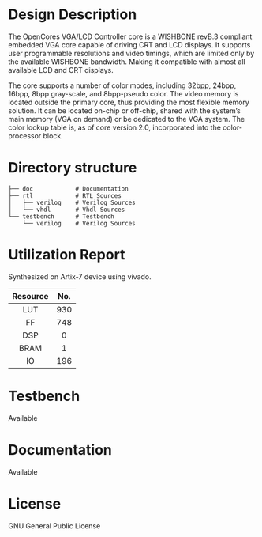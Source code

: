 # Design Description

The OpenCores VGA/LCD Controller core is a WISHBONE revB.3 compliant embedded VGA core capable of driving CRT and LCD displays. It supports user programmable resolutions and video timings, which are limited only by the available WISHBONE bandwidth. Making it compatible with almost all available LCD and CRT displays.

The core supports a number of color modes, including 32bpp, 24bpp, 16bpp, 8bpp gray-scale, and 8bpp-pseudo color. The video memory is located outside the primary core, thus providing the most flexible memory solution. It can be located on-chip or off-chip, shared with the system’s main memory (VGA on demand) or be dedicated to the VGA system. The color lookup table is, as of core version 2.0, incorporated into the color-processor block.

# Directory structure

    ├── doc            # Documentation 
    ├── rtl            # RTL Sources
    │   ├── verilog    # Verilog Sources    
    │   └── vhdl       # Vhdl Sources
    └── testbench      # Testbench
        └── verilog    # Verilog Sources

# Utilization Report
Synthesized on Artix-7 device using vivado.

|Resource| No.|
|:---:|:---:|
|LUT|930|
|FF|748|
|DSP|0|
|BRAM|1|
|IO|196|

# Testbench
Available

# Documentation
Available

# License
GNU General Public License
